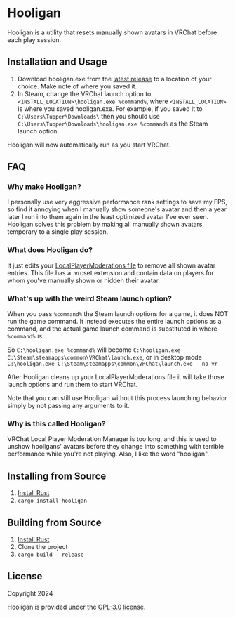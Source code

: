 # Hooligan

Hooligan is a utility that resets manually shown avatars in VRChat before each play session.

## Installation and Usage

1. Download hooligan.exe from the [latest release](https://github.com/zkxs/hooligan/releases/latest) to a location of
   your choice. Make note of where you saved it.
2. In Steam, change the VRChat launch option to `<INSTALL_LOCATION>\hooligan.exe %command%`, where `<INSTALL_LOCATION>`
   is where you saved hooligan.exe. For example, if you saved it to `C:\Users\Tupper\Downloads\` then you should use
   `C:\Users\Tupper\Downloads\hooligan.exe %command%` as the Steam launch option.

Hooligan will now automatically run as you start VRChat.

## FAQ

### Why make Hooligan?

I personally use very aggressive performance rank settings to save my FPS, so find it annoying when I manually show
someone's avatar and then a year later I run into them again in the least optimized avatar I've ever seen. Hooligan
solves this problem by making all manually shown avatars temporary to a single play session.

### What does Hooligan do?

It just edits your 
[LocalPlayerModerations file](https://docs.vrchat.com/docs/local-vrchat-storage#localplayermoderations-file-format) to
remove all shown avatar entries. This file has a .vrcset extension and contain data on players for whom you've manually
shown or hidden their avatar.

### What's up with the weird Steam launch option?

When you pass `%command%` the Steam launch options for a game, it does NOT run the game command. It instead executes the entire launch options as
a command, and the actual game launch command is substituted in where `%command%` is.

So `C:\hooligan.exe %command%` will become `C:\hooligan.exe C:\Steam\steamapps\common\VRChat\launch.exe`, or in desktop mode `C:\hooligan.exe C:\Steam\steamapps\common\VRChat\launch.exe --no-vr`

After Hooligan cleans up your LocalPlayerModerations file it will take those launch options and run them to start VRChat.

Note that you can still use Hooligan without this process launching behavior simply by not passing any arguments to it.

### Why is this called Hooligan?

VRChat Local Player Moderation Manager is too long, and this is used to unshow hooligans' avatars before they change
into something with terrible performance while you're not playing. Also, I like the word "hooligan".

## Installing from Source

1. [Install Rust](https://www.rust-lang.org/tools/install)
2. `cargo install hooligan`

## Building from Source

1. [Install Rust](https://www.rust-lang.org/tools/install)
2. Clone the project
3. `cargo build --release`

## License

Copyright 2024

Hooligan is provided under the [GPL-3.0 license](LICENSE).
